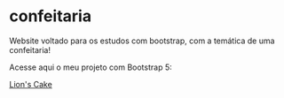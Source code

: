 # confeitaria
 Website voltado para os estudos com bootstrap, com a temática de uma confeitaria!

Acesse aqui o meu projeto com Bootstrap 5:

<a href="https://lucas-lion.github.io/confeitaria/website/index.html">Lion's Cake</a> <br>

